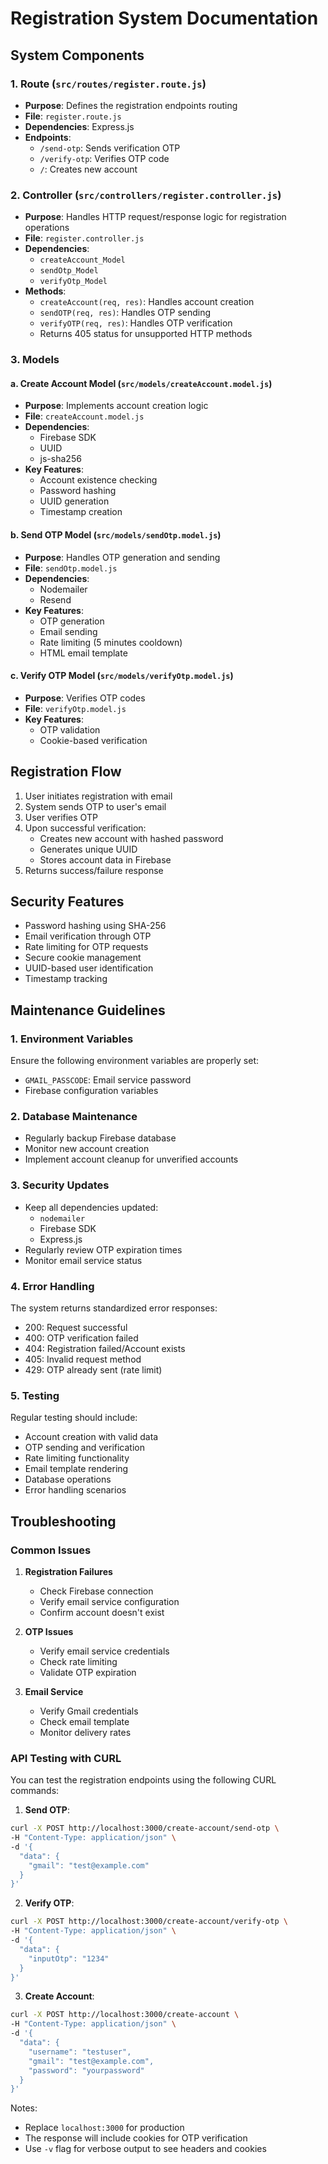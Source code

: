# Registration System Documentation

## System Components

### 1. Route (`src/routes/register.route.js`)
- **Purpose**: Defines the registration endpoints routing
- **File**: `register.route.js`
- **Dependencies**: Express.js
- **Endpoints**:
  - `/send-otp`: Sends verification OTP
  - `/verify-otp`: Verifies OTP code
  - `/`: Creates new account

### 2. Controller (`src/controllers/register.controller.js`)
- **Purpose**: Handles HTTP request/response logic for registration operations
- **File**: `register.controller.js`
- **Dependencies**: 
  - `createAccount_Model`
  - `sendOtp_Model`
  - `verifyOtp_Model`
- **Methods**:
  - `createAccount(req, res)`: Handles account creation
  - `sendOTP(req, res)`: Handles OTP sending
  - `verifyOTP(req, res)`: Handles OTP verification
  - Returns 405 status for unsupported HTTP methods

### 3. Models
#### a. Create Account Model (`src/models/createAccount.model.js`)
- **Purpose**: Implements account creation logic
- **File**: `createAccount.model.js`
- **Dependencies**:
  - Firebase SDK
  - UUID
  - js-sha256
- **Key Features**:
  - Account existence checking
  - Password hashing
  - UUID generation
  - Timestamp creation

#### b. Send OTP Model (`src/models/sendOtp.model.js`)
- **Purpose**: Handles OTP generation and sending
- **File**: `sendOtp.model.js`
- **Dependencies**:
  - Nodemailer
  - Resend
- **Key Features**:
  - OTP generation
  - Email sending
  - Rate limiting (5 minutes cooldown)
  - HTML email template

#### c. Verify OTP Model (`src/models/verifyOtp.model.js`)
- **Purpose**: Verifies OTP codes
- **File**: `verifyOtp.model.js`
- **Key Features**:
  - OTP validation
  - Cookie-based verification

## Registration Flow
1. User initiates registration with email
2. System sends OTP to user's email
3. User verifies OTP
4. Upon successful verification:
   - Creates new account with hashed password
   - Generates unique UUID
   - Stores account data in Firebase
5. Returns success/failure response

## Security Features
- Password hashing using SHA-256
- Email verification through OTP
- Rate limiting for OTP requests
- Secure cookie management
- UUID-based user identification
- Timestamp tracking

## Maintenance Guidelines

### 1. Environment Variables
Ensure the following environment variables are properly set:
- `GMAIL_PASSCODE`: Email service password
- Firebase configuration variables

### 2. Database Maintenance
- Regularly backup Firebase database
- Monitor new account creation
- Implement account cleanup for unverified accounts

### 3. Security Updates
- Keep all dependencies updated:
  - `nodemailer`
  - Firebase SDK
  - Express.js
- Regularly review OTP expiration times
- Monitor email service status

### 4. Error Handling
The system returns standardized error responses:
- 200: Request successful
- 400: OTP verification failed
- 404: Registration failed/Account exists
- 405: Invalid request method
- 429: OTP already sent (rate limit)

### 5. Testing
Regular testing should include:
- Account creation with valid data
- OTP sending and verification
- Rate limiting functionality
- Email template rendering
- Database operations
- Error handling scenarios

## Troubleshooting

### Common Issues
1. **Registration Failures**
   - Check Firebase connection
   - Verify email service configuration
   - Confirm account doesn't exist

2. **OTP Issues**
   - Verify email service credentials
   - Check rate limiting
   - Validate OTP expiration

3. **Email Service**
   - Verify Gmail credentials
   - Check email template
   - Monitor delivery rates

### API Testing with CURL
You can test the registration endpoints using the following CURL commands:

1. **Send OTP**:
```bash
curl -X POST http://localhost:3000/create-account/send-otp \
-H "Content-Type: application/json" \
-d '{
  "data": {
    "gmail": "test@example.com"
  }
}'
```

2. **Verify OTP**:
```bash
curl -X POST http://localhost:3000/create-account/verify-otp \
-H "Content-Type: application/json" \
-d '{
  "data": {
    "inputOtp": "1234"
  }
}'
```

3. **Create Account**:
```bash
curl -X POST http://localhost:3000/create-account \
-H "Content-Type: application/json" \
-d '{
  "data": {
    "username": "testuser",
    "gmail": "test@example.com",
    "password": "yourpassword"
  }
}'
```

Notes:
- Replace `localhost:3000` for production
- The response will include cookies for OTP verification
- Use `-v` flag for verbose output to see headers and cookies

